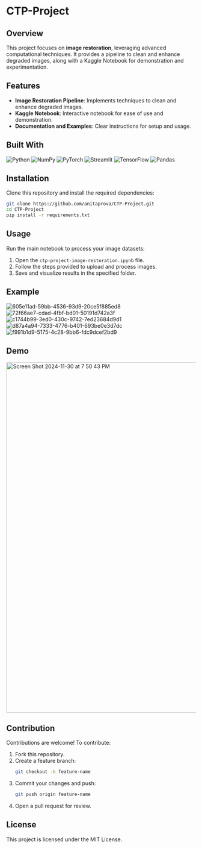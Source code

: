 # CTP-Project

## Overview
This project focuses on **image restoration**, leveraging advanced computational techniques. It provides a pipeline to clean and enhance degraded images, along with a Kaggle Notebook for demonstration and experimentation.

## Features
- **Image Restoration Pipeline**: Implements techniques to clean and enhance degraded images.
- **Kaggle Notebook**: Interactive notebook for ease of use and demonstration.
- **Documentation and Examples**: Clear instructions for setup and usage.

## Built With

![Python](https://img.shields.io/badge/-Python-3776AB?logo=python&logoColor=white&style=for-the-badge)
![NumPy](https://img.shields.io/badge/-NumPy-013243?logo=numpy&logoColor=white&style=for-the-badge)
![PyTorch](https://img.shields.io/badge/-PyTorch-EE4C2C?logo=pytorch&logoColor=white&style=for-the-badge)
![Streamlit](https://img.shields.io/badge/-Streamlit-FF4B4B?logo=streamlit&logoColor=white&style=for-the-badge)
![TensorFlow](https://img.shields.io/badge/-TensorFlow-FF6F00?logo=tensorflow&logoColor=white&style=for-the-badge)
![Pandas](https://img.shields.io/badge/-Pandas-150458?logo=pandas&logoColor=white&style=for-the-badge)


## Installation
Clone this repository and install the required dependencies:

```bash
git clone https://github.com/anitaprova/CTP-Project.git
cd CTP-Project
pip install -r requirements.txt
```

## Usage
Run the main notebook to process your image datasets:

1. Open the `ctp-project-image-restoration.ipynb` file.
2. Follow the steps provided to upload and process images.
3. Save and visualize results in the specified folder.

## Example
![605e11ad-59bb-4536-93d9-20ce5f885ed8](https://github.com/user-attachments/assets/7d98bf51-2387-4081-a302-8b1f15336b5e)
![72f66ae7-cdad-4fbf-bd01-50191d742a3f](https://github.com/user-attachments/assets/1818c9f8-9399-43a2-8069-e6e1722946af)
![c1744b99-3ed0-430c-9742-7ed23684d9d1](https://github.com/user-attachments/assets/557ce18a-9a03-47e8-80a9-6abe94afdb7c)
![d87a4a94-7333-4776-b401-693be0e3d7dc](https://github.com/user-attachments/assets/ebbef0f4-721d-4607-a226-b2a199b91f8d)
![f991b1d9-5175-4c28-9bb6-fdc9dcef2bd9](https://github.com/user-attachments/assets/dfb57283-1dca-4cce-bf75-2e744a81030f)

## Demo
[<img width="930" alt="Screen Shot 2024-11-30 at 7 50 43 PM" src="https://github.com/user-attachments/assets/68ebfcc9-8c67-4e89-8317-221e05fb41d5">](https://www.loom.com/share/b4f1c76f3d6449769273fe8b9e26f536?sid=83b632da-6850-4deb-a3dd-37de556f57a9)

## Contribution
Contributions are welcome! To contribute:

1. Fork this repository.
2. Create a feature branch:
   ```bash
   git checkout -b feature-name
   ```
3. Commit your changes and push:
   ```bash
   git push origin feature-name
   ```
4. Open a pull request for review.

## License
This project is licensed under the MIT License.

